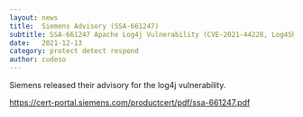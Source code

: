 ```yaml
---
layout: news
title:  Siemens Advisory (SSA-661247)
subtitle: SSA-661247 Apache Log4j Vulnerability (CVE-2021-44228, Log4Shell) 
date:   2021-12-13
category: protect detect respond
author: cudeso
---
```

Siemens released their advisory for the log4j vulnerability.

https://cert-portal.siemens.com/productcert/pdf/ssa-661247.pdf
